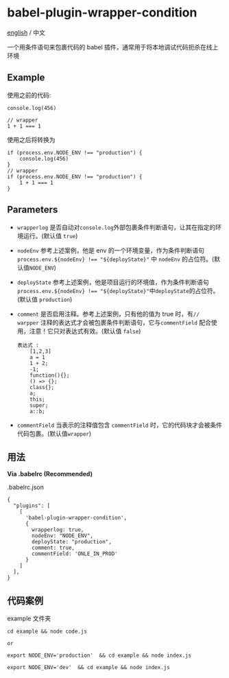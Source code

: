# babel-plugin-wrapper-condition
[english](https://github.com/bowlingQ/babel-plugin-wrapper-condition/blob/main/README.md) / 中文

一个用条件语句来包裹代码的 babel 插件，通常用于将本地调试代码扼杀在线上环境
## Example
使用之前的代码:
```
console.log(456)

// wrapper
1 + 1 === 1
```
使用之后将转换为
```
if (process.env.NODE_ENV !== "production") {
    console.log(456)
}
// wrapper
if (process.env.NODE_ENV !== "production") {
    1 + 1 === 1
}

```

## Parameters 

- `wrapperlog`
   是否自动对`console.log`外部包裹条件判断语句，让其在指定的环境运行。(默认值 `true`)
- `nodeEnv` 
  参考上述案例，他是 env 的一个环境变量，作为条件判断语句 `process.env.${nodeEnv} !== "${deployState}"` 中 `nodeEnv` 的占位符。(默认值`NODE_ENV`)
- `deployState`
  参考上述案例，他是项目运行的环境值，作为条件判断语句 `process.env.${nodeEnv} !== "${deployState}"`中`deployState`的占位符。(默认值 `production`)
- `comment`
  是否启用注释。参考上述案例，只有他的值为 true 时，有`// warpper` 注释的表达式才会被包裹条件判断语句，它与`commentField` 配合使用，注意！它只对表达式有效。(默认值 `false`)
  
  ```
  表达式 :
      [1,2,3]
      a = 1
      1 + 2;
      -1;
      function(){};
      () => {};
      class{};
      a;
      this;
      super;
      a::b;
  ```
- `commentField`
  当表示的注释值包含 `commentField` 时，它的代码块才会被条件代码包裹。(默认值`wrapper`)
 

## 用法

**Via .babelrc (Recommended)** 

.babelrc.json
```
{
  "plugins": [
    [
      'babel-plugin-wrapper-condition',
      {
        wrapperlog: true,
        nodeEnv: "NODE_ENV",
        deployState: "production",
        comment: true,
        commentField: 'ONLE_IN_PROD'
      }
    ]
  ],
}
```



## 代码案例
example 文件夹
```
cd example && node code.js   

or

export NODE_ENV='production'  && cd example && node index.js

export NODE_ENV='dev'  && cd example && node index.js

```